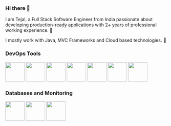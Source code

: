 ### Hi there 👋

<!--
**itztejal/itztejal** is a ✨ _special_ ✨ repository because its `README.md` (this file) appears on your GitHub profile.

Here are some ideas to get you started:

- 🔭 I’m currently working on ...
- 🌱 I’m currently learning ...
- 👯 I’m looking to collaborate on ...
- 🤔 I’m looking for help with ...
- 💬 Ask me about ...
- 📫 How to reach me: ...
- 😄 Pronouns: ...
- ⚡ Fun fact: ...
-->
I am Tejal, a Full Stack Software Engineer from India passionate about developing production-ready applications with 2+ years of professional working experience. 🎯

I mostly work with Java, MVC Frameworks and Cloud based technologies. 🚀
<br>
<h3>DevOps Tools</h3>
<img src ="https://github.com/itztejal/itztejal/assets/91872093/e564acc4-1ff1-4fde-8503-e0a45f294a8d" width=60 height=60>
<img src ="https://github.com/itztejal/itztejal/assets/91872093/11005ad5-8d70-46d8-9e37-280fd560311b" width=60 height=60>
<img src ="https://github.com/itztejal/itztejal/assets/91872093/f3319991-ce34-404f-b00a-5d39acc2d899" width=60 height=60>
<img src ="https://github.com/itztejal/itztejal/assets/91872093/3f72cb6c-49e7-4426-a3d9-96ef7e0d3389" width=60 height=60>
<img src ="https://github.com/itztejal/itztejal/assets/91872093/e9d4eed5-30a6-4b87-8222-b08052c4921b" width=60 height=60>
<img src = "https://github.com/itztejal/itztejal/assets/91872093/f24661c0-5e8c-42dc-839b-d1512b5aa8df"width=60 height=60>
<img src ="https://github.com/itztejal/itztejal/assets/91872093/015d6d94-9a1d-43c8-a801-4de56cace0ca" width=60 height=60>
<br>

<h3>Databases and Monitoring</h3>
<img src ="https://github.com/itztejal/itztejal/assets/91872093/964c464f-1df6-4f86-a2c1-b718e4f812b9" width=60 height=60>
<img src ="https://github.com/itztejal/itztejal/assets/91872093/f69d62a3-fa17-4d13-bffe-6f62b1a0a989" width=60 height=60>
<img src ="https://github.com/itztejal/itztejal/assets/91872093/212effa5-0bb6-414d-be2d-881f0795897e" width=60 height=60>









